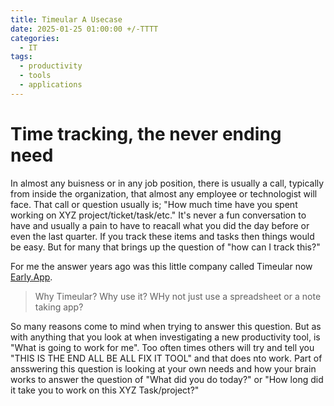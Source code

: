 ```yaml
---
title: Timeular A Usecase 
date: 2025-01-25 01:00:00 +/-TTTT
categories:
  - IT
tags:
  - productivity
  - tools
  - applications
---
```

# Time tracking, the never ending need

In almost any buisness or in any job position, there is usually a call, typically from inside the organization, that almost any employee or technologist will face. That call or question usually is; "How much time have you spent working on XYZ project/ticket/task/etc." It's never a fun conversation to have and usually a pain to have to reacall what you did the day before or even the last quarter. If you track these items and tasks then things would be easy. But for many that brings up the question of "how can I track this?" 

For me the answer years ago was this little company called Timeular now [Early.App](https://early.app/).


> Why Timeular? Why use it? WHy not just use a spreadsheet or a note taking app?


So many reasons come to mind when trying to answer this question. But as with anything that you look at when investigating a new productivity tool, is "What is going to work for me". Too often times others will try and tell you "THIS IS THE END ALL BE ALL FIX IT TOOL" and that does nto work. Part of ansswering this question is looking at your own needs and how your brain works to answer the question of "What did you do today?" or "How long did it take you to work on this XYZ Task/project?"

